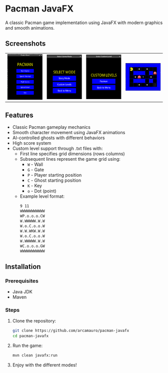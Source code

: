 # Pacman JavaFX

A classic Pacman game implementation using JavaFX with modern graphics and smooth animations.

## Screenshots

<table>
  <tr>
    <td><img src="./screenshots/screenshot_menu.png" alt="Menu" width="300"></td>
    <td><img src="./screenshots/screenshot_selection.png" alt="Selection" width="300"></td>
    <td><img src="./screenshots/screenshot_custom.png" alt="Custom" width="300"></td>
    <td><img src="./screenshots/screenshot_level.png" alt="Level" width="300"></td>
  </tr>
</table>

## Features

- Classic Pacman gameplay mechanics
- Smooth character movement using JavaFX animations
- AI-controlled ghosts with different behaviors
- High score system
- Custom level support through .txt files with:
  - First line specifies grid dimensions (rows columns)
  - Subsequent lines represent the game grid using:
    - `W` - Wall
    - `G` - Gate
    - `P` - Player starting position
    - `C` - Ghost starting position
    - `K` - Key
    - `o` - Dot (point)
  - Example level format:
    ```
    9 11
    WWWWWWWWWWW
    WP.o.o.o.CW
    W.WWWWW.W.W
    W.o.C.o.o.W
    W.W.WKW.W.W
    W.o.C.o.o.W
    W.WWWWW.W.W
    WC.o.o.o.GW
    WWWWWWWWWWW
    ```

## Installation

### Prerequisites
- Java JDK
- Maven

### Steps
1. Clone the repository:
   ```bash
   git clone https://github.com/arcamauro/pacman-javafx
   cd pacman-javafx
2. Run the game:
    ```bash
    mvn clean javafx:run
3. Enjoy with the different modes!